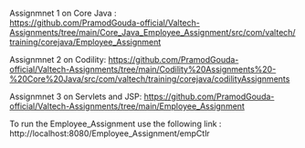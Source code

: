 Assignmnet 1 on Core Java :    
https://github.com/PramodGouda-official/Valtech-Assignments/tree/main/Core_Java_Employee_Assignment/src/com/valtech/training/corejava/Employee_Assignment

Assignmnet 2 on Codility: 
https://github.com/PramodGouda-official/Valtech-Assignments/tree/main/Codility%20Assignments%20-%20Core%20Java/src/com/valtech/training/corejava/codilityAssignments

Assignmnet 3 on Servlets and JSP: 
https://github.com/PramodGouda-official/Valtech-Assignments/tree/main/Employee_Assignment

To run the Employee_Assignment use the following link : http://localhost:8080/Employee_Assignment/empCtlr
